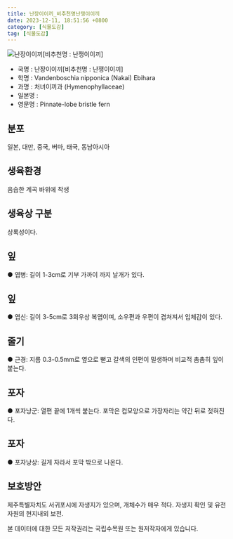```yaml
---
title: 난장이이끼_비추천명난쟁이이끼
date: 2023-12-11, 18:51:56 +0800
category: [식물도감]
tag: [식물도감]
---
```




![난장이이끼[비추천명 : 난쟁이이끼]](http://www.nature.go.kr/fileUpload/plants/basic/Hymenophyllaceae/Crepidomanes/3057/3057_1_th2.jpg)
- 국명 : 난장이이끼[비추천명 : 난쟁이이끼]
- 학명 : Vandenboschia nipponica (Nakai) Ebihara
- 과명 : 처녀이끼과 (Hymenophyllaceae)
- 일본명 : 
- 영문명 : Pinnate-lobe bristle fern


## 분포
일본, 대만, 중국, 버마, 태국, 동남아시아
## 생육환경
음습한 계곡 바위에 착생
## 생육상 구분
상록성이다.
## 잎
● 엽병: 길이 1-3cm로 기부 가까이 까지 날개가 있다.
## 잎
● 엽신: 길이 3-5cm로 3회우상 복엽이며, 소우편과 우편이 겹쳐져서 입체감이 있다.
## 줄기
● 근경: 지름 0.3-0.5mm로 옆으로 뻗고 갈색의 인편이 밀생하며 비교적 촘촘히 잎이 붙는다.
## 포자
● 포자낭군: 열편 끝에 1개씩 붙는다. 포막은 컵모양으로 가장자리는 약간 뒤로 젖혀진다.
## 포자
● 포자낭상: 길게 자라서 포막 밖으로 나온다.
## 보호방안
제주특별자치도 서귀포시에 자생지가 있으며, 개체수가 매우 적다. 자생지 확인 및 유전자원의 현지내외 보전.






본 데이터에 대한 모든 저작권리는 국립수목원 또는 원저작자에게 있습니다.
